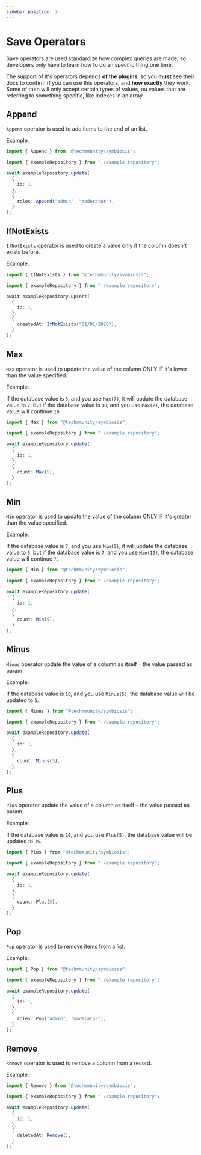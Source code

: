```yaml
---
sidebar_position: 7
---
```


# Save Operators

Save operators are used standardize how complex queries are made, so developers only have to learn how to do an specific thing one time.

The support of it's operators depends **of the plugins**, so you **must** see their docs to confirm **if** you can use this operators, and **how exactly** they work. Some of then will only accept certain types of values, ou values that are referring to something specific, like indexes in an array.

## Append

`Append` operator is used to add items to the end of an list.

Example:

```ts
import { Append } from "@techmmunity/symbiosis";

import { exampleRepository } from "./example.repository";

await exampleRepository.update(
  {
    id: 1,
  },
  {
    roles: Append("admin", "moderator"),
  }
);
```

## IfNotExists

`IfNotExists` operator is used to create a value only if the column doesn't exists before.

Example:

```ts
import { IfNotExists } from "@techmmunity/symbiosis";

import { exampleRepository } from "./example.repository";

await exampleRepository.upsert(
  {
    id: 1,
  },
  {
    createdAt: IfNotExists("01/01/2020"),
  }
);
```

## Max

`Max` operator is used to update the value of the column ONLY IF it's lower than the value specified.

Example:

If the database value is `5`, and you use `Max(7)`, it will update the database value to `7`, but if the database value is `10`, and you use `Max(7)`, the database value will continue `10`.

```ts
import { Max } from "@techmmunity/symbiosis";

import { exampleRepository } from "./example.repository";

await exampleRepository.update(
  {
    id: 1,
  },
  {
    count: Max(5),
  }
);
```

## Min

`Min` operator is used to update the value of the column ONLY IF it's greater than the value specified.

Example:

If the database value is `7`, and you use `Min(5)`, it will update the database value to `5`, but if the database value is `7`, and you use `Min(10)`, the database value will continue `7`.

```ts
import { Min } from "@techmmunity/symbiosis";

import { exampleRepository } from "./example.repository";

await exampleRepository.update(
  {
    id: 1,
  },
  {
    count: Min(5),
  }
);
```

## Minus

`Minus` operator update the value of a column as itself `-` the value passed as param

Example:

If the database value is `10`, and you use `Minus(5)`, the database value will be updated to `5`.

```ts
import { Minus } from "@techmmunity/symbiosis";

import { exampleRepository } from "./example.repository";

await exampleRepository.update(
  {
    id: 1,
  },
  {
    count: Minus(5),
  }
);
```

## Plus

`Plus` operator update the value of a column as itself `+` the value passed as param

Example:

If the database value is `10`, and you use `Plus(5)`, the database value will be updated to `15`.

```ts
import { Plus } from "@techmmunity/symbiosis";

import { exampleRepository } from "./example.repository";

await exampleRepository.update(
  {
    id: 1,
  },
  {
    count: Plus(5),
  }
);
```

## Pop

`Pop` operator is used to remove items from a list.

Example:

```ts
import { Pop } from "@techmmunity/symbiosis";

import { exampleRepository } from "./example.repository";

await exampleRepository.update(
  {
    id: 1,
  },
  {
    roles: Pop("admin", "moderator"),
  }
);
```

## Remove

`Remove` operator is used to remove a column from a record.

Example:

```ts
import { Remove } from "@techmmunity/symbiosis";

import { exampleRepository } from "./example.repository";

await exampleRepository.update(
  {
    id: 1,
  },
  {
    deletedAt: Remove(),
  }
);
```
